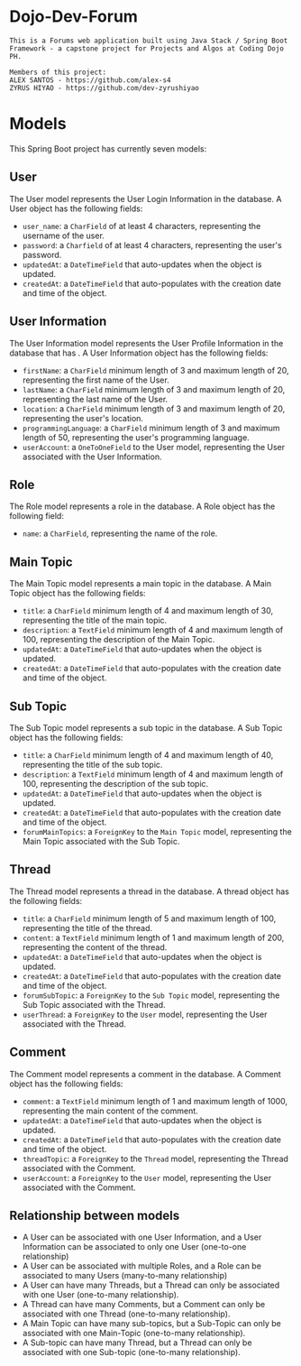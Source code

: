 # Dojo-Dev-Forum

    This is a Forums web application built using Java Stack / Spring Boot Framework - a capstone project for Projects and Algos at Coding Dojo PH.

    Members of this project: 
    ALEX SANTOS - https://github.com/alex-s4
    ZYRUS HIYAO - https://github.com/dev-zyrushiyao

# Models

This Spring Boot project has currently seven models:

## User

The User model represents the User Login Information in the database. A User object has the following fields:

* `user_name`: a `CharField` of at least 4 characters, representing the username of the user.
* `password`: a `Charfield` of at least 4 characters, representing the user's password.
* `updatedAt`: a `DateTimeField` that auto-updates when the object is updated.
* `createdAt`: a `DateTimeField` that auto-populates with the creation date and time of the object.

## User Information

The User Information model represents the User Profile Information in the database that has . A User Information object has the following fields:

* `firstName`: a `CharField` minimum length of 3 and maximum length of 20, representing the first name of the User.
* `lastName`: a `CharField` minimum length of 3 and maximum length of 20, representing the last name of the User.
* `location`: a `CharField` minimum length of 3 and maximum length of 20, representing the user's location.
* `programmingLanguage`: a `CharField` minimum length of 3 and maximum length of 50, representing the user's programming language.
* `userAccount`: a `OneToOneField` to the User model, representing the User associated with the User Information.

## Role

The Role model represents a role in the database. A Role object has the following field:

* `name`: a `CharField`, representing the name of the role.

## Main Topic

The Main Topic model represents a main topic in the database. A Main Topic object has the following fields:

* `title`: a `CharField` minimum length of 4 and maximum length of 30, representing the title of the main topic.
* `description`: a `TextField` minimum length of 4 and maximum length of 100, representing the description of the Main Topic.
* `updatedAt`: a `DateTimeField` that auto-updates when the object is updated.
* `createdAt`: a `DateTimeField` that auto-populates with the creation date and time of the object.

## Sub Topic

The Sub Topic model represents a sub topic in the database. A Sub Topic object has the following fields:

* `title`: a `CharField` minimum length of 4 and maximum length of 40, representing the title of the sub topic.
* `description`: a `TextField` minimum length of 4 and maximum length of 100, representing the description of the sub topic.
* `updatedAt`: a `DateTimeField` that auto-updates when the object is updated.
* `createdAt`: a `DateTimeField` that auto-populates with the creation date and time of the object.
* `forumMainTopics`: a `ForeignKey` to the `Main Topic` model, representing the Main Topic associated with the Sub Topic.

## Thread

The Thread model represents a thread in the database. A thread object has the following fields:

* `title`: a `CharField` minimum length of 5 and maximum length of 100, representing the title of the thread.
* `content`: a `TextField` minimum length of 1 and maximum length of 200, representing the content of the thread.
* `updatedAt`: a `DateTimeField` that auto-updates when the object is updated.
* `createdAt`: a `DateTimeField` that auto-populates with the creation date and time of the object.
* `forumSubTopic`: a `ForeignKey` to the `Sub Topic` model, representing the Sub Topic associated with the Thread.
* `userThread`: a `ForeignKey` to the `User` model, representing the User associated with the Thread.

## Comment

The Comment model represents a comment in the database. A Comment object has the following fields:

* `comment`: a `TextField` minimum length of 1 and maximum length of 1000, representing the main content of the comment.
* `updatedAt`: a `DateTimeField` that auto-updates when the object is updated.
* `createdAt`: a `DateTimeField` that auto-populates with the creation date and time of the object.
* `threadTopic`: a `ForeignKey` to the `Thread` model, representing the Thread associated with the Comment.
* `userAccount`: a `ForeignKey` to the `User` model, representing the User associated with the Comment.

## Relationship between models

* A User can be associated with one User Information, and a User Information can be associated to only one User (one-to-one relationship)
* A User can be associated with multiple Roles, and a Role can be associated to many Users (many-to-many relationship)
* A User can have many Threads, but a Thread can only be associated with one User (one-to-many relationship).
* A Thread can have many Comments, but a Comment can only be associated with one Thread (one-to-many relationship).
* A Main Topic can have many sub-topics, but a Sub-Topic can only be associated with one Main-Topic (one-to-many relationship).
* A Sub-topic can have many Thread, but a Thread can only be associated with one Sub-topic (one-to-many relationship).
